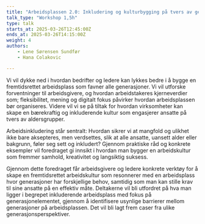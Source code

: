 ```yaml
---
title: "Arbeidsplassen 2.0: Inkludering og kulturbygging på tvers av generasjoner"
talk_type: "Workshop 1,5h"
type: talk
starts_at: 2025-03-26T12:45:00Z
ends_at: 2025-03-26T14:15:00Z
weight: 4
authors:
    - Lene Sørensen Sundfør
    - Hana Colakovic

---
```

Vi vil dykke ned i hvordan bedrifter og ledere kan lykkes bedre i å bygge en fremtidsrettet arbeidsplass som favner alle generasjoner. Vi vil utforske forventninger til arbeidsgivere, og hvordan arbeidstakeres kjerneverdier som; fleksibilitet, mening og digitalt fokus påvirker hvordan arbeidsplassen bør organiseres. Videre vil vi se på tiltak for hvordan virksomheter kan skape en bærekraftig og inkluderende kultur som engasjerer ansatte på tvers av aldersgrupper.


Arbeidsinkludering står sentralt: Hvordan sikrer vi at mangfold og ulikhet ikke bare aksepteres, men verdsettes, slik at alle ansatte, uansett alder eller bakgrunn, føler seg sett og inkludert?  Gjennom praktiske råd og konkrete eksempler vil foredraget gi innsikt i hvordan man bygger en arbeidskultur som fremmer samhold, kreativitet og langsiktig suksess.

Gjennom dette foredraget får arbeidsgivere og ledere konkrete verktøy for å skape en fremtidsrettet arbeidskultur som resonnerer med en arbeidsplass hvor generasjoner har forskjellige behov, samtidig som man kan stille krav til sine ansatte på en effektiv  måte.  Deltakerne vil bli utfordret på hva man ligger i begrepet inkluderende arbeidsplass med fokus på generasjonelementet, gjennom å identifisere usynlige barrierer mellom generasjoner på arbeidsplassen. Det vil bli lagt frem caser fra ulike generasjonsperspektiver. 

